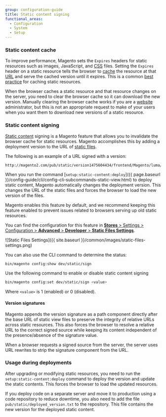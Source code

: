 ```yaml
---
group: configuration-guide
title: Static content signing
functional_areas:
  - Configuration
  - System
  - Setup
---
```


### Static content cache

To improve performance, Magento sets the `Expires` headers for static resources such as images, JavaScript, and [CSS](https://glossary.magento.com/css) files.
Setting the `Expires` header on a static resource tells the browser to [cache](https://glossary.magento.com/cache) the resource at that [URL](https://glossary.magento.com/url) and serve the cached version until it expires.
This is a common [best practice](https://developer.yahoo.com/performance/rules.html#expires=) for caching static resources.

When the browser caches a static resource and that resource changes on the server, you need to clear the browser cache so it can download the new version.
Manually clearing the browser cache works if you are a [website](https://glossary.magento.com/website) administrator, but this is not an appropriate request to make of your users when you want them to download new versions of a static resource.

### Static content signing

[Static content](https://glossary.magento.com/static-content) signing is a Magento feature that allows you to invalidate the browser cache for static resources.
Magento accomplishes this by adding a deployment version to the URL of [static files](https://glossary.magento.com/static-files).

The following is an example of a URL signed with a version:

```terminal
http://magento2.com/pub/static/version1475604434/frontend/Magento/luma/en_US/images/logo.svg
```

When you run the command [`setup:static-content:deploy`]({{ page.baseurl }}/config-guide/cli/config-cli-subcommands-static-view.html) to deploy static content, Magento automatically changes the deployment version.
This changes the URL of the static files and forces the browser to load the new version of the files.

Magento enables this feature by default, and we recommend keeping this feature enabled to prevent issues related to browsers serving up old static resources.

You can find the configuration for this feature in [**Stores** > Settings > Configuration > **Advanced** > **Developer** > **Static Files Settings**](http://docs.magento.com/m2/ee/user_guide/system/static-file-signature.html).

![Static Files Settings]({{ site.baseurl }}/common/images/static-files-settings.png)

You can also use the CLI command to determine the status:

```bash
bin/magento config:show dev/static/sign
```

Use the following command to enable or disable static content signing

```bash
bin/magento config:set dev/static/sign <value>
```

Where ```<value>``` is 1 (enabled) or 0 (disabled).

#### Version signatures

Magento appends the version signature as a path component directly after the base URL of static view files to preserve the integrity of relative URLs across static resources.
This also forces the browser to resolve a relative URL to the correct signed source while keeping its content independent of the presence/absence of the signature value.

When a browser requests a signed source from the server, the server uses URL rewrites to strip the signature component from the URL.

### Usage during deployments

After upgrading or modifying static resources, you need to run the `setup:static-content:deploy` command to deploy the version and update the static contents.
This forces the browser to load the updated resources.

If you deploy code on a separate server and move it to production using a code repository to reduce downtime, you also need to add the file `pub/static/deployed_version.txt` to the repository.
This file contains the new version for the deployed static content.
